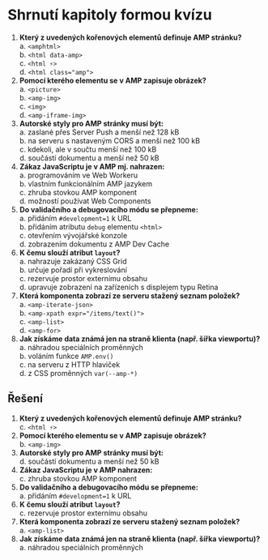 # Shrnutí kapitoly formou kvízu

1. **Který z uvedených kořenových elementů definuje AMP stránku?**  
a. `<amphtml>`  
b. `<html data-amp>`  
c. `<html ⚡>`  
d. `<html class="amp">`
2. **Pomocí kterého elementu se v AMP zapisuje obrázek?**  
a. `<picture>`  
b. `<amp-img>`  
c. `<img>`  
d. `<amp-iframe-img>`
3. **Autorské styly pro AMP stránky musí být:**  
a. zaslané přes Server Push a menší než 128 kB  
b. na serveru s nastaveným CORS a menší než 100 kB  
c. kdekoli, ale v součtu menší než 100 kB  
d. součástí dokumentu a menší než 50 kB
4. **Zákaz JavaScriptu je v AMP mj. nahrazen:**  
a. programováním ve Web Workeru  
b. vlastním funkcionálním AMP jazykem  
c. zhruba stovkou AMP komponent  
d. možností používat Web Components
5. **Do validačního a debugovacího módu se přepneme:**  
a. přidáním `#development=1` k URL  
b. přidáním atributu `debug` elementu `<html>`  
c. otevřením vývojářské konzole  
d. zobrazením dokumentu z AMP Dev Cache
6. **K čemu slouží atribut `layout`?**  
a. nahrazuje zakázaný CSS Grid  
b. určuje pořadí při vykreslování  
c. rezervuje prostor externímu obsahu  
d. upravuje zobrazení na zařízeních s displejem typu Retina
7. **Která komponenta zobrazí ze serveru stažený seznam položek?**  
a. `<amp-iterate-json>`  
b. `<amp-xpath expr="/items/text()">`  
c. `<amp-list>`  
d. `<amp-for>`
8. **Jak získáme data známá jen na straně klienta (např. šířka viewportu)?**  
a. náhradou speciálních proměnných  
b. voláním funkce `AMP.env()`  
c. na serveru z HTTP hlaviček  
d. z CSS proměnných `var(--amp-*)`

## Řešení

1. **Který z uvedených kořenových elementů definuje AMP stránku?**  
c. `<html ⚡>`
2. **Pomocí kterého elementu se v AMP zapisuje obrázek?**  
b. `<amp-img>`
3. **Autorské styly pro AMP stránky musí být:**  
d. součástí dokumentu a menší než 50 kB
4. **Zákaz JavaScriptu je v AMP nahrazen:**  
c. zhruba stovkou AMP komponent
5. **Do validačního a debugovacího módu se přepneme:**  
a. přidáním `#development=1` k URL
6. **K čemu slouží atribut `layout`?**  
c. rezervuje prostor externímu obsahu
7. **Která komponenta zobrazí ze serveru stažený seznam položek?**  
a. `<amp-list>`
8. **Jak získáme data známá jen na straně klienta (např. šířka viewportu)?**  
a. náhradou speciálních proměnných
